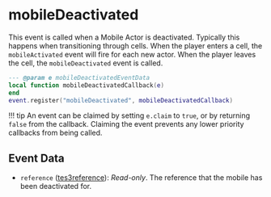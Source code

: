 # mobileDeactivated

This event is called when a Mobile Actor is deactivated. Typically this happens when transitioning through cells. When the player enters a cell, the `mobileActivated` event will fire for each new actor. When the player leaves the cell, the `mobileDeactivated` event is called.

```lua
--- @param e mobileDeactivatedEventData
local function mobileDeactivatedCallback(e)
end
event.register("mobileDeactivated", mobileDeactivatedCallback)
```

!!! tip
	An event can be claimed by setting `e.claim` to `true`, or by returning `false` from the callback. Claiming the event prevents any lower priority callbacks from being called.

## Event Data

* `reference` ([tes3reference](../../types/tes3reference)): *Read-only*. The reference that the mobile has been deactivated for.

